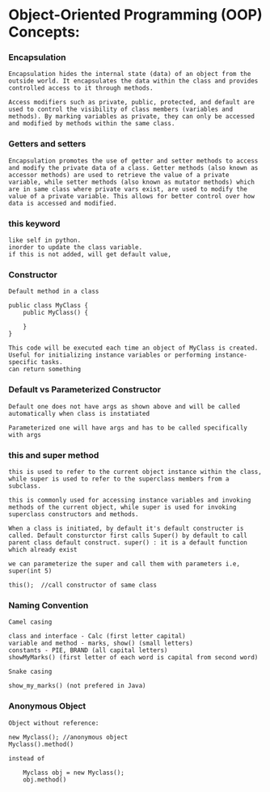 # Object-Oriented Programming (OOP) Concepts:

###	Encapsulation

    Encapsulation hides the internal state (data) of an object from the outside world. It encapsulates the data within the class and provides controlled access to it through methods.
    
    Access modifiers such as private, public, protected, and default are used to control the visibility of class members (variables and methods). By marking variables as private, they can only be accessed and modified by methods within the same class.

###	Getters and setters

    Encapsulation promotes the use of getter and setter methods to access and modify the private data of a class. Getter methods (also known as accessor methods) are used to retrieve the value of a private variable, while setter methods (also known as mutator methods) which are in same class where private vars exist, are used to modify the value of a private variable. This allows for better control over how data is accessed and modified.

###	this keyword

    like self in python.
    inorder to update the class variable.
    if this is not added, will get default value,

###	Constructor

    Default method in a class

    public class MyClass {
        public MyClass() {

        }
    }

    This code will be executed each time an object of MyClass is created.
    Useful for initializing instance variables or performing instance-specific tasks.
    can return something

###	Default vs Parameterized Constructor

    Default one does not have args as shown above and will be called automatically when class is instatiated

    Parameterized one will have args and has to be called specifically with args

###	this and super method

    this is used to refer to the current object instance within the class, while super is used to refer to the superclass members from a subclass.
    
    this is commonly used for accessing instance variables and invoking methods of the current object, while super is used for invoking superclass constructors and methods.

    When a class is initiated, by default it's default constructer is called. Default consturctor first calls Super() by default to call parent class default construct. super() : it is a default function which already exist 

    we can parameterize the super and call them with parameters i.e, super(int 5)

    this();  //call constructor of same class

###	Naming Convention

    Camel casing

    class and interface - Calc (first letter capital)
    variable and method - marks, show() (small letters)
    constants - PIE, BRAND (all capital letters)
    showMyMarks() (first letter of each word is capital from second word)

    Snake casing

    show_my_marks() (not prefered in Java)

###	Anonymous Object

    Object without reference:

    new Myclass(); //anonymous object
    Myclass().method() 
    
    instead of 
    
        Myclass obj = new Myclass(); 
        obj.method()